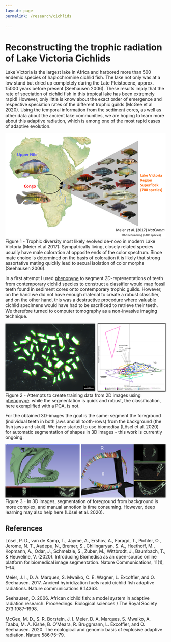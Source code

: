 ```yaml
---
layout: page
permalink: /research/cichlids

---
```

# Reconstructing the trophic radiation of Lake Victoria Cichlids

Lake Victoria is the largest lake in Africa and harbored more than 500 endemic species of haplochromine cichlid fish. The lake not only was at a low stand but dried up completely during the Late Pleistocene, approx. 15000 years before present (Seehausen 2006). These results imply that the rate of speciation of cichlid fish in this tropical lake has been extremely rapid! However, only little is know about the exact order of emergence and respective speciation rates of the different trophic guilds (McGee et al 2020). Using the temporal information from the sediment cores, as well as other data about the ancient lake communities, we are hoping to learn more about this adaptive radiation, which is among one of the most rapid cases of adaptive evolution.

<div class="res-center">
<div class="res-container">
<img class="res-img" src="/assets/images/figures/cichlids_1.png">
<div class="res-caption">
Figure 1 - Trophic diversity most likely evolved de-novo in modern Lake Victoria (Meier et al 2017): Sympatrically living, closely related species usually have male coloration at opposite ends of the color spectrum. Since mate choice is determined on the basis of coloration it is likely that strong assortative mating quickly lead to sexual isolation of color morphs (Seehausen 2006).
</div>
</div>
</div>

In a first attempt I used <a id="link"  href="https://phenopype.org" target="_blank">phenopype</a> to segment 2D-representations of teeth from contemporary cichlid species to construct a classifier would map fossil teeth found in sediment cores onto contemporary trophic guilds. However, on the hand we did not have enough material to create a robust classifier, and on the other hand, this was a destructive procedure where valuable cichlid specimens would have had to be sacrificed to retrieve their teeth. We therefore turned to computer tomography as a non-invasive imaging technique. 

<div class="res-center">
<div class="res-container">
<img class="res-img" src="/assets/images/figures/cichlids_2.png">
<div class="res-caption">
Figure 2 - Attempts to create training data from 2D images using <a id="link"  href="https://phenopype.org" target="_blank">phenopype</a>: while the segmentation is quick and robust, the classification, here exemplified with a PCA, is not.
</div>
</div>
</div>

For the obtained 3D-images the goal is the same: segment the foreground (individual teeth in both jaws and all tooth-rows) from the background (the fish jaws and skull). We have started to use biomedisa (Lösel et al. 2020) for automatic segmentation of shapes in 3D images - this work is currently ongoing. 

<div class="res-center">
<div class="res-container">
<img class="res-img" src="/assets/images/figures/cichlids_3.png">
<div class="res-caption">
Figure 3 - In 3D images, segmentation of foreground from background is more complex, and manual annotion is time consuming. However, deep learning may also help here (Lösel et al. 2020). 
</div>
</div>
</div>


## References 

Lösel, P. D., van de Kamp, T., Jayme, A., Ershov, A., Faragó, T., Pichler, O., Jerome, N. T., Aadepu, N., Bremer, S., Chilingaryan, S. A., Heethoff, M., Kopmann, A., Odar, J., Schmelzle, S., Zuber, M., Wittbrodt, J., Baumbach, T., & Heuveline, V. (2020). Introducing Biomedisa as an open-source online platform for biomedical image segmentation. Nature Communications, 11(1), 1–14.

Meier, J. I., D. A. Marques, S. Mwaiko, C. E. Wagner, L. Excoffier, and O. Seehausen. 2017. Ancient hybridization fuels rapid cichlid fish adaptive radiations. Nature communications 8:14363.

Seehausen, O. 2006. African cichlid fish: a model system in adaptive radiation research. Proceedings. Biological sciences / The Royal Society 273:1987–1998.

McGee, M. D., S. R. Borstein, J. I. Meier, D. A. Marques, S. Mwaiko, A. Taabu, M. A. Kishe, B. O’Meara, R. Bruggmann, L. Excoffier, and O. Seehausen. 2020. The ecological and genomic basis of explosive adaptive radiation. Nature 586:75–79.